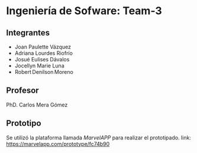 # Ingeniería de Sofware: Team-3

## Integrantes
- Joan Paulette Vázquez 
- Adriana Lourdes Riofrío  
- Josué Eulises Dávalos  
- Jocellyn Marie Luna 
- Robert Denilson Moreno 

## Profesor
PhD. Carlos Mera Gómez 

## Prototipo
Se utilizó la plataforma llamada _MarvelAPP_ para realizar el prototipado. link: 
https://marvelapp.com/prototype/fc74b90

